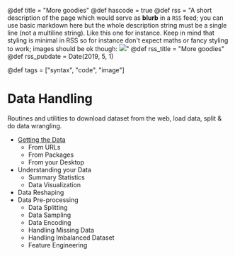 @def title = "More goodies"
@def hascode = true
@def rss = "A short description of the page which would serve as **blurb** in a `RSS` feed; you can use basic markdown here but the whole description string must be a single line (not a multiline string). Like this one for instance. Keep in mind that styling is minimal in RSS so for instance don't expect maths or fancy styling to work; images should be ok though: ![](https://upload.wikimedia.org/wikipedia/en/b/b0/Rick_and_Morty_characters.jpg)"
@def rss_title = "More goodies"
@def rss_pubdate = Date(2019, 5, 1)

@def tags = ["syntax", "code", "image"]

# Data Handling

Routines and utilities to download dataset from the web, load data, split & do data wrangling. 



- [Getting the Data](/page/getting-data) 
  - From URLs
  - From Packages 
  - From your Desktop 
- Understanding your Data 
  - Summary Statistics 
  - Data Visualization
- Data Reshaping 
- Data Pre-processing 
  - Data Splitting 
  - Data Sampling 
  - Data Encoding 
  - Handling Missing Data 
  - Handling Imbalanced Dataset 
  - Feature Engineering